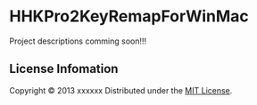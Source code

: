 HHKPro2KeyRemapForWinMac
======================
Project descriptions comming soon!!!


License Infomation
----------
Copyright &copy; 2013 xxxxxx
Distributed under the [MIT License][mit].

[MIT]: http://www.opensource.org/licenses/mit-license.php
